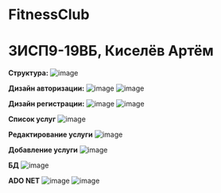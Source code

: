 ﻿# FitnessClub

<h1>3ИСП9-19ВБ, Киселёв Артём</h1>

<b>Структура:</b>
![image](https://user-images.githubusercontent.com/116631267/221530731-1a6907ea-fcc4-4dcc-94de-50499d33987b.png)


<b>Дизайн авторизации:</b>
![image](https://user-images.githubusercontent.com/116631267/218426872-49d81e90-f1ad-4034-8f33-3076d0cfb1b9.png)
![image](https://user-images.githubusercontent.com/116631267/221531134-a167af19-a54c-4871-a263-eddc8605dd74.png)


<b>Дизайн регистрации:</b>
![image](https://user-images.githubusercontent.com/116631267/218427009-6904fe4e-6e09-4ad4-aeb8-97e2579bf2df.png)
![image](https://user-images.githubusercontent.com/116631267/221531299-652958b9-058b-4442-bc2a-dbd5894179d6.png)

<b>Список услуг</b>
![image](https://user-images.githubusercontent.com/116631267/221531599-efa3a9d8-f369-4b28-8429-232380d7d785.png)

<b>Редактирование услуги</b>
![image](https://user-images.githubusercontent.com/116631267/221531773-53beb6e1-4984-4c24-a4da-7a443cd53777.png)

<b>Добавление услуги</b>
![image](https://user-images.githubusercontent.com/116631267/222432842-34b0f581-c942-4053-9d70-23269cf683cd.png)

<b>БД</b>
![image](https://user-images.githubusercontent.com/116631267/221530907-59488756-6c61-41c5-927b-588b0cd3ba6f.png)

<b>ADO NET</b>
![image](https://user-images.githubusercontent.com/116631267/218427642-6ef69f3f-c3ce-4441-902b-a22fb51b5418.png)
![image](https://user-images.githubusercontent.com/116631267/218427957-468ed379-ee75-4880-a794-1961322987a5.png)
